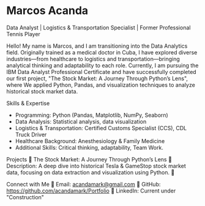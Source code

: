 # Marcos Acanda 
Data Analyst | Logistics & Transportation Specialist | Former Professional Tennis Player

Hello! My name is Marcos, and I am transitioning into the Data Analytics field. Originally trained as a medical doctor in Cuba, I have explored diverse industries—from healthcare to logistics and transportation—bringing analytical thinking and adaptability to each role.
Currently, I am pursuing the IBM Data Analyst Professional Certificate and have successfully completed our first project, "The Stock Market: A Journey Through Python’s Lens", where We applied Python, Pandas, and visualization techniques to analyze historical stock market data.

Skills & Expertise
- Programming: Python (Pandas, Matplotlib, NumPy, Seaborn)
- Data Analysis: Statistical analysis, data visualization
- Logistics & Transportation: Certified Customs Specialist (CCS), CDL Truck Driver
- Healthcare Background: Anesthesiology & Family Medicine
- Additional Skills: Critical thinking, adaptability, Team Work. 

Projects
🚀 The Stock Market: A Journey Through Python’s Lens
📌 Description: A deep dive into historical Tesla & GameStop stock market data, focusing on data extraction and visualization using Python.
🔗 

Connect with Me
📧 Email: acandamark@gmail.com
📌 GitHub: https://github.com/acandamark/Portfolio
💼 LinkedIn: Current under "Construction"


